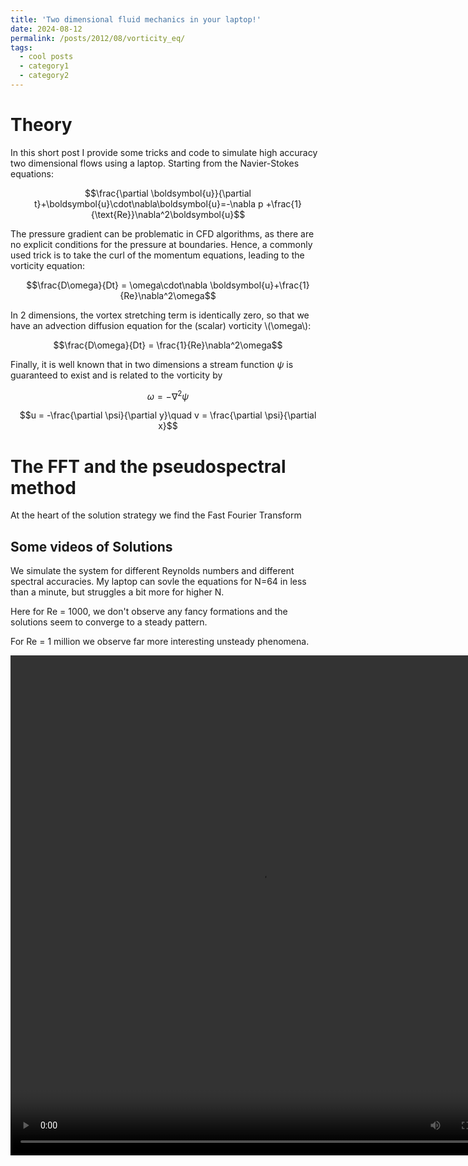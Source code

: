 ```yaml
---
title: 'Two dimensional fluid mechanics in your laptop!'
date: 2024-08-12
permalink: /posts/2012/08/vorticity_eq/
tags:
  - cool posts
  - category1
  - category2
---
```


Theory
======

In this short post I provide some tricks and code to simulate high accuracy two dimensional flows using a laptop. Starting from the Navier-Stokes equations:

$$\frac{\partial \boldsymbol{u}}{\partial t}+\boldsymbol{u}\cdot\nabla\boldsymbol{u}=-\nabla p +\frac{1}{\text{Re}}\nabla^2\boldsymbol{u}$$

The pressure gradient can be problematic in CFD algorithms, as there are no explicit conditions for the pressure at boundaries. Hence, a commonly used trick is to take the curl of the momentum equations, leading to the vorticity equation:

$$\frac{D\omega}{Dt} = \omega\cdot\nabla \boldsymbol{u}+\frac{1}{Re}\nabla^2\omega$$

In 2 dimensions, the vortex stretching term is identically zero, so that we have an advection diffusion equation for the (scalar) vorticity \\(\omega\\):

$$\frac{D\omega}{Dt} = \frac{1}{Re}\nabla^2\omega$$

Finally, it is well known that in two dimensions a stream function $\psi$ is guaranteed to exist and is related to the vorticity by

$$\omega = -\nabla^2 \psi$$

$$u = -\frac{\partial \psi}{\partial y}\quad v = \frac{\partial \psi}{\partial x}$$

The FFT and the pseudospectral method
======
At the heart of the solution strategy we find the Fast Fourier Transform

Some videos of Solutions
------
We simulate the system for different Reynolds numbers and different spectral accuracies. My laptop can sovle the equations for N=64 in less than a minute, but struggles a bit more for higher N. 

Here for Re = 1000, we don't observe any fancy formations and the solutions seem to converge to a steady pattern. 

For Re = 1 million we observe far more interesting unsteady phenomena.

<video width="800" height="800" controls>
  <source src="/videos/spectral_vortcity/vorticity_evolution_Re_1000000_N_256.mp4" type="video/mp4">
Your browser does not support the video tag.
</video>
